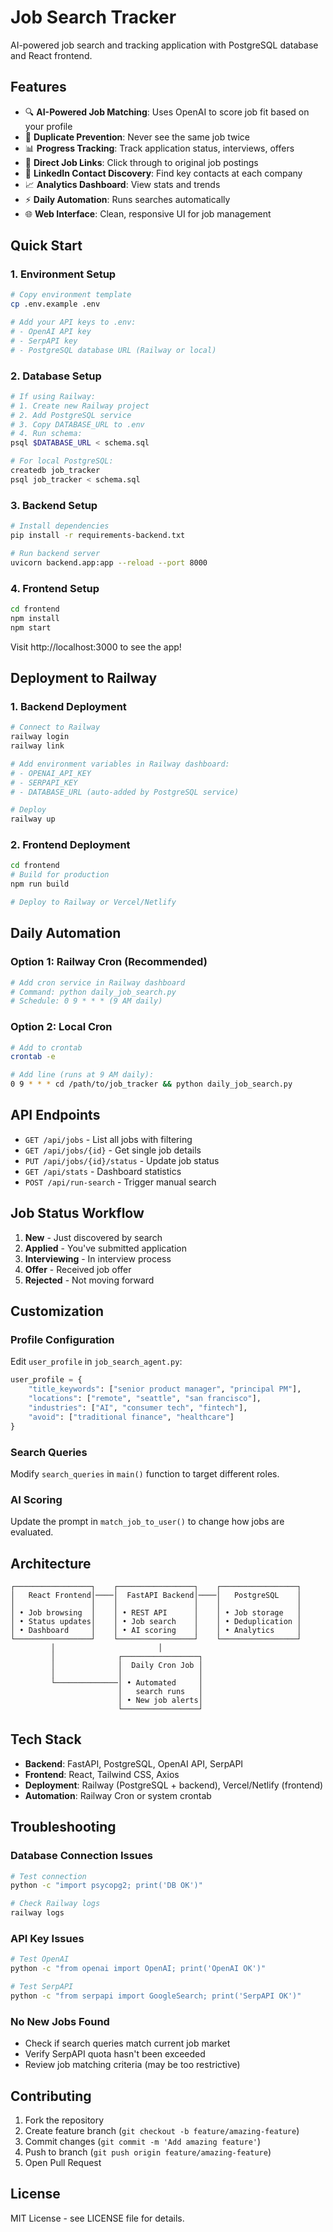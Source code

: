 # Job Search Tracker

AI-powered job search and tracking application with PostgreSQL database and React frontend.

## Features

- 🔍 **AI-Powered Job Matching**: Uses OpenAI to score job fit based on your profile
- 🚀 **Duplicate Prevention**: Never see the same job twice
- 📊 **Progress Tracking**: Track application status, interviews, offers
- 🔗 **Direct Job Links**: Click through to original job postings
- 👥 **LinkedIn Contact Discovery**: Find key contacts at each company
- 📈 **Analytics Dashboard**: View stats and trends
- ⚡ **Daily Automation**: Runs searches automatically
- 🌐 **Web Interface**: Clean, responsive UI for job management

## Quick Start

### 1. Environment Setup
```bash
# Copy environment template
cp .env.example .env

# Add your API keys to .env:
# - OpenAI API key
# - SerpAPI key
# - PostgreSQL database URL (Railway or local)
```

### 2. Database Setup
```bash
# If using Railway:
# 1. Create new Railway project
# 2. Add PostgreSQL service
# 3. Copy DATABASE_URL to .env
# 4. Run schema:
psql $DATABASE_URL < schema.sql

# For local PostgreSQL:
createdb job_tracker
psql job_tracker < schema.sql
```

### 3. Backend Setup
```bash
# Install dependencies
pip install -r requirements-backend.txt

# Run backend server
uvicorn backend.app:app --reload --port 8000
```

### 4. Frontend Setup
```bash
cd frontend
npm install
npm start
```

Visit http://localhost:3000 to see the app!

## Deployment to Railway

### 1. Backend Deployment
```bash
# Connect to Railway
railway login
railway link

# Add environment variables in Railway dashboard:
# - OPENAI_API_KEY
# - SERPAPI_KEY
# - DATABASE_URL (auto-added by PostgreSQL service)

# Deploy
railway up
```

### 2. Frontend Deployment
```bash
cd frontend
# Build for production
npm run build

# Deploy to Railway or Vercel/Netlify
```

## Daily Automation

### Option 1: Railway Cron (Recommended)
```bash
# Add cron service in Railway dashboard
# Command: python daily_job_search.py
# Schedule: 0 9 * * * (9 AM daily)
```

### Option 2: Local Cron
```bash
# Add to crontab
crontab -e

# Add line (runs at 9 AM daily):
0 9 * * * cd /path/to/job_tracker && python daily_job_search.py
```

## API Endpoints

- `GET /api/jobs` - List all jobs with filtering
- `GET /api/jobs/{id}` - Get single job details
- `PUT /api/jobs/{id}/status` - Update job status
- `GET /api/stats` - Dashboard statistics
- `POST /api/run-search` - Trigger manual search

## Job Status Workflow

1. **New** - Just discovered by search
2. **Applied** - You've submitted application
3. **Interviewing** - In interview process
4. **Offer** - Received job offer
5. **Rejected** - Not moving forward

## Customization

### Profile Configuration
Edit `user_profile` in `job_search_agent.py`:
```python
user_profile = {
    "title_keywords": ["senior product manager", "principal PM"],
    "locations": ["remote", "seattle", "san francisco"],
    "industries": ["AI", "consumer tech", "fintech"],
    "avoid": ["traditional finance", "healthcare"]
}
```

### Search Queries
Modify `search_queries` in `main()` function to target different roles.

### AI Scoring
Update the prompt in `match_job_to_user()` to change how jobs are evaluated.

## Architecture

```
┌─────────────────┐    ┌─────────────────┐    ┌─────────────────┐
│   React Frontend│────│  FastAPI Backend│────│   PostgreSQL    │
│                 │    │                 │    │                 │
│ • Job browsing  │    │ • REST API      │    │ • Job storage   │
│ • Status updates│    │ • Job search    │    │ • Deduplication │
│ • Dashboard     │    │ • AI scoring    │    │ • Analytics     │
└─────────────────┘    └─────────────────┘    └─────────────────┘
         │                       │
         │              ┌─────────────────┐
         │              │  Daily Cron Job │
         │              │                 │
         └──────────────│ • Automated     │
                        │   search runs   │
                        │ • New job alerts│
                        └─────────────────┘
```

## Tech Stack

- **Backend**: FastAPI, PostgreSQL, OpenAI API, SerpAPI
- **Frontend**: React, Tailwind CSS, Axios
- **Deployment**: Railway (PostgreSQL + backend), Vercel/Netlify (frontend)
- **Automation**: Railway Cron or system crontab

## Troubleshooting

### Database Connection Issues
```bash
# Test connection
python -c "import psycopg2; print('DB OK')"

# Check Railway logs
railway logs
```

### API Key Issues
```bash
# Test OpenAI
python -c "from openai import OpenAI; print('OpenAI OK')"

# Test SerpAPI
python -c "from serpapi import GoogleSearch; print('SerpAPI OK')"
```

### No New Jobs Found
- Check if search queries match current job market
- Verify SerpAPI quota hasn't been exceeded
- Review job matching criteria (may be too restrictive)

## Contributing

1. Fork the repository
2. Create feature branch (`git checkout -b feature/amazing-feature`)
3. Commit changes (`git commit -m 'Add amazing feature'`)
4. Push to branch (`git push origin feature/amazing-feature`)
5. Open Pull Request

## License

MIT License - see LICENSE file for details.